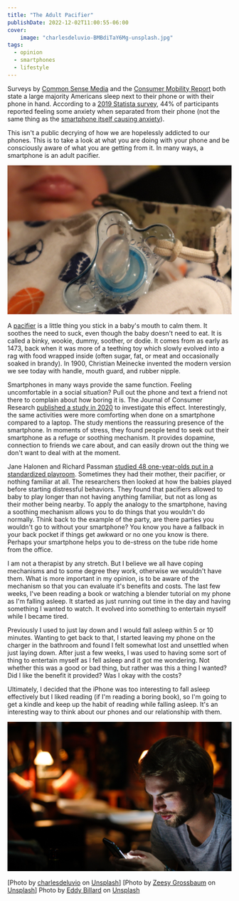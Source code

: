 ```yaml
---
title: "The Adult Pacifier"
publishDate: 2022-12-02T11:00:55-06:00
cover:
    image: "charlesdeluvio-BMBdiTaY6Mg-unsplash.jpg"
tags:
  - opinion
  - smartphones
  - lifestyle
---
```


Surveys by [Common Sense Media](https://www.commonsensemedia.org/research/the-new-normal-parents-teens-and-devices-around-the-world) and the [Consumer Mobility Report](https://newsroom.bankofamerica.com/files/press_kit/additional/2017_BAC_Trends_in_Consumer_Mobility_Report.pdf) both state a large majority Americans sleep next to their phone or with their phone in hand. According to a [2019 Statista survey](https://www.statista.com/statistics/1005723/share-of-people-feeling-anxious-without-their-phones-in-us/), 44% of participants reported feeling some anxiety when separated from their phone (not the same thing as the [smartphone itself causing anxiety](https://pubmed.ncbi.nlm.nih.gov/34702436/)).

This isn't a public decrying of how we are hopelessly addicted to our phones. This is to take a look at what you are doing with your phone and be consciously aware of what you are getting from it. In many ways, a smartphone is an adult pacifier.

![](zeesy-grossbaum-pGIVYCg7Wns-unsplash.jpg)

A [pacifier](https://en.wikipedia.org/wiki/Pacifier) is a little thing you stick in a baby's mouth to calm them. It soothes the need to suck, even though the baby doesn't need to eat. It is called a binky, wookie, dummy, soother, or dodie. It comes from as early as 1473, back when it was more of a teething toy which slowly evolved into a rag with food wrapped inside (often sugar, fat, or meat and occasionally soaked in brandy). In 1900, Christian Meinecke invented the modern version we see today with handle, mouth guard, and rubber nipple.

Smartphones in many ways provide the same function. Feeling uncomfortable in a social situation? Pull out the phone and text a friend not there to complain about how boring it is. The Journal of Consumer Research [published a study in 2020](https://academic.oup.com/jcr/article/47/2/237/5716332) to investigate this effect. Interestingly, the same activities were more comforting when done on a smartphone compared to a laptop. The study mentions the reassuring presence of the smartphone. In moments of stress, they found people tend to seek out their smartphone as a refuge or soothing mechanism. It provides dopamine, connection to friends we care about, and can easily drown out the thing we don't want to deal with at the moment.

Jane Halonen and Richard Passman [studied 48 one-year-olds put in a standardized playroom](https://www.sciencedirect.com/science/article/abs/pii/S0163638378800101?via%3Dihub). Sometimes they had their mother, their pacifier, or nothing familiar at all. The researchers then looked at how the babies played before starting distressful behaviors. They found that pacifiers allowed to baby to play longer than not having anything familiar, but not as long as their mother being nearby. To apply the analogy to the smartphone, having a soothing mechanism allows you to do things that you wouldn't do normally. Think back to the example of the party, are there parties you wouldn't go to without your smartphone? You know you have a fallback in your back pocket if things get awkward or no one you know is there. Perhaps your smartphone helps you to de-stress on the tube ride home from the office.

I am not a therapist by any stretch. But I believe we all have coping mechanisms and to some degree they work, otherwise we wouldn't have them. What is more important in my opinion, is to be aware of the mechanism so that you can evaluate it's benefits and costs. The last few weeks, I've been reading a book or watching a blender tutorial on my phone as I'm falling asleep. It started as just running out time in the day and having something I wanted to watch. It evolved into something to entertain myself while I became tired.

Previously I used to just lay down and I would fall asleep within 5 or 10 minutes. Wanting to get back to that, I started leaving my phone on the charger in the bathroom and found I felt somewhat lost and unsettled when just laying down. After just a few weeks, I was used to having some sort of thing to entertain myself as I fell asleep and it got me wondering. Not whether this was a good or bad thing, but rather was this a thing I wanted? Did I like the benefit it provided? Was I okay with the costs?

Ultimately, I decided that the iPhone was too interesting to fall asleep effectively but I liked reading (if I'm reading a boring book), so I'm going to get a kindle and keep up the habit of reading while falling asleep. It's an interesting way to think about our phones and our relationship with them.

![](eddy-billard-M5UD_FyuDl8-unsplash.jpg)

[Photo by <a href="https://unsplash.com/@charlesdeluvio?utm_source=unsplash&utm_medium=referral&utm_content=creditCopyText">charlesdeluvio</a> on <a href="https://unsplash.com/?utm_source=unsplash&utm_medium=referral&utm_content=creditCopyText">Unsplash</a>]
[Photo by <a href="https://unsplash.com/@sweetb_photography?utm_source=unsplash&utm_medium=referral&utm_content=creditCopyText">Zeesy Grossbaum</a> on <a href="https://unsplash.com/s/photos/pacifier?utm_source=unsplash&utm_medium=referral&utm_content=creditCopyText">Unsplash</a>]
Photo by <a href="https://unsplash.com/@eddybllrd?utm_source=unsplash&utm_medium=referral&utm_content=creditCopyText">Eddy Billard</a> on <a href="https://unsplash.com/s/photos/smartphone?utm_source=unsplash&utm_medium=referral&utm_content=creditCopyText">Unsplash</a>

